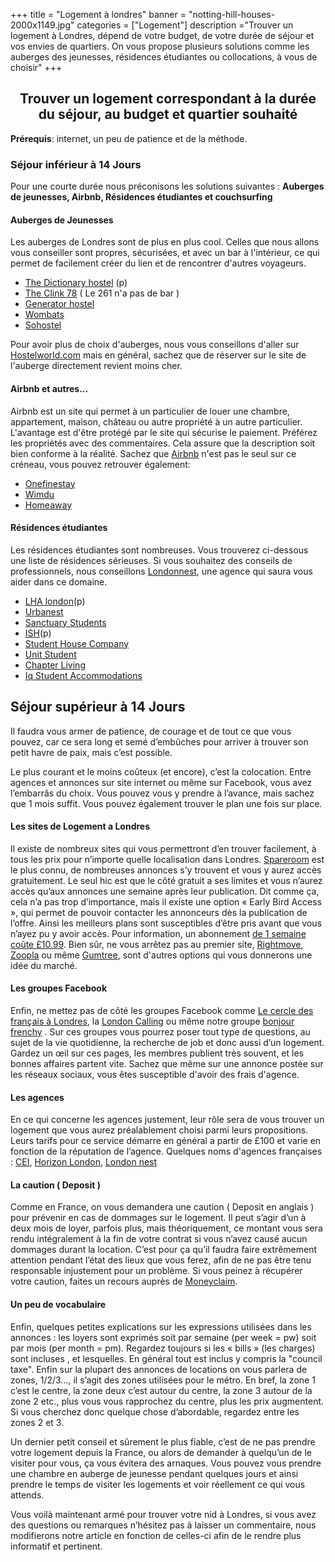 +++
title = "Logement à londres"
banner = "notting-hill-houses-2000x1149.jpg"
categories = ["Logement"]
description ="Trouver un logement à Londres, dépend de votre budget, de votre durée de séjour et vos envies de quartiers. On vous propose plusieurs solutions comme les auberges des jeunesses, résidences étudiantes ou collocations, à vous de choisir"
+++

<center><h2><strong>Trouver un logement correspondant à la durée du séjour, au budget et quartier souhaité</strong></h2></center>

<!-- This is the markdown option... not centred, but H2 and bold -->
<!-- ## **Trouver un logement correspondant a la durée du séjour, au budget et quartier souhaité** -->

**Prérequis**: internet, un peu de patience et de la méthode.

### **Séjour inférieur à 14 Jours**
Pour une courte durée nous préconisons les solutions suivantes : **Auberges de jeunesses, Airbnb, Résidences étudiantes et couchsurfing**


#### Auberges de Jeunesses

Les auberges de Londres sont de plus en plus cool. Celles que nous allons vous conseiller sont propres, sécurisées, et avec un bar à l'intérieur, ce qui permet de facilement créer du lien et de rencontrer d'autres voyageurs. <ul><li> <a href="https://thedictionaryhostel.com/en/">The Dictionary hostel</a> (p)</li><li><a href="https://www.clinkhostels.com/">The Clink 78</a><a href="https://www.clinkhostels.com/"></a> ( Le 261 n'a pas de bar )</li><li><a href="https://generatorhostels.com/destinations/london">Generator hostel</a></li><li><a href="https://www.wombats-hostels.com/">Wombats</a></li><li><a href="https://www.sohostel.co.uk/">Sohostel</a></li></ul>

Pour avoir plus de choix d'auberges, nous vous conseillons d'aller sur <a href="http://www.hostelworld.com/">Hostelworld.com</a> mais en général, sachez que de réserver sur le site de l'auberge directement revient moins cher.

#### Airbnb et autres...

Airbnb est un site qui permet à un particulier de louer une chambre, appartement, maison, château ou autre propriété à un autre particulier. L'avantage est d'être protégé par le site qui sécurise le paiement. Préférez les propriétés avec des commentaires. Cela assure que la description soit bien conforme à la réalité. Sachez que <a href="https://www.airbnb.co.uk/">Airbnb</a> n'est pas le seul sur ce créneau, vous pouvez retrouver également: <ul><li><a href="https://www.onefinestay.com/">Onefinestay</a><a href="https://www.onefinestay.com/"></a></li><li><a href="http://www.wimdu.com/">Wimdu</a><a href="http://www.wimdu.com/"></a></li><li><a href="https://www.homeaway.com/">Homeaway</a><a href="https://www.homeaway.com/"></a></li></ul>

#### Résidences étudiantes

Les résidences étudiantes sont nombreuses. Vous trouverez ci-dessous une liste de résidences sérieuses. Si vous souhaitez des conseils de professionnels, nous conseillons <a href="http://www.londonnest.com/">Londonnest</a>, une agence qui saura vous aider dans ce domaine.

* <a href="http://lhalondon.com/">LHA london</a>(p)
* <a href="http://uk.urbanest.com/">Urbanest</a>
* <a href="https://www.sanctuary-students.com/student-accommodation/london">Sanctuary Students</a>
* <a href="https://ish.org.uk/">ISH</a>(p)
* <a href="http://thestudenthousingcompany.com/">Student House Company</a>
* <a href="http://www.unitestudents.com/london">Unit Student</a>
* <a href="https://www.chapter-living.com/">Chapter Living</a>
* <a href="http://www.iqstudentaccommodation.com/student-accommodation/london">Iq Student Accommodations</a>

## Séjour supérieur à 14 Jours

Il faudra vous armer de patience, de courage et de tout ce que vous pouvez, car ce sera long et semé d’embûches pour arriver à trouver son petit havre de paix, mais c’est possible.

Le plus courant et le moins coûteux (et encore), c’est la colocation. Entre agences et annonces sur site internet ou même sur Facebook, vous avez l’embarrâs du choix. Vous pouvez vous y prendre à l’avance, mais sachez que 1 mois suffit. Vous pouvez également trouver le plan une fois sur place.

#### Les sites de Logement a Londres

Il existe de nombreux sites qui vous permettront d’en trouver facilement, à tous les prix pour n’importe quelle localisation dans Londres.  <a href="https://www.spareroom.co.uk/">Spareroom</a> est le plus connu, de nombreuses annonces s’y trouvent et vous y aurez accès gratuitement. Le seul hic est que le côté gratuit a ses limites et vous n’aurez accès qu’aux annonces une semaine après leur publication. Dit comme ça, cela n’a pas trop d’importance, mais il existe une option « Early Bird Access », qui permet de pouvoir contacter les annonceurs dès la publication de l’offre. Ainsi les meilleurs plans sont susceptibles d’être pris avant que vous n’ayez pu y avoir accès. Pour information, un abonnement <a href="https://www.spareroom.co.uk/content/infowebsitehelp/how-the-site-works">de 1 semaine coûte £10.99</a>. Bien sûr, ne vous arrêtez pas au premier site, <a href="http://www.rightmove.co.uk/">Rightmove</a>, <a href="http://www.zoopla.co.uk/">Zoopla</a> ou même <a href="http://gumtree.com">Gumtree</a>, sont d'autres options qui vous donnerons une idée du marché.

#### Les groupes Facebook

Enfin, ne mettez pas de côté les groupes Facebook comme <a href="https://www.facebook.com/groups/LECERCLEDESFRANCAISALONDRES/">Le cercle des français à Londres</a>, la <a href="https://www.facebook.com/groups/soireelondoncalling/">London Calling</a> ou même notre groupe <a href="https://www.facebook.com/groups/171123389660775/">bonjour frenchy</a> . Sur ces groupes vous pourrez poser tout type de questions, au sujet de la vie quotidienne, la recherche de job et donc aussi d’un logement. Gardez un œil sur ces pages, les membres publient très souvent, et les bonnes affaires partent vite. Sachez que même sur une annonce postée sur les réseaux sociaux, vous êtes susceptible d'avoir des frais d'agence.

#### Les agences

En ce qui concerne les agences justement, leur rôle sera de vous trouver un logement que vous aurez préalablement choisi parmi leurs propositions. Leurs tarifs pour ce service démarre en général a partir de £100 et varie en fonction de la réputation de l’agence. Quelques noms d'agences françaises : <a href="http://www.cei-work-travel-study.com/en/accommodations/london">CEI</a>, <a href="http://horizonlondon.com/fr/accueil/">Horizon London</a>, <a href="http://www.londonnest.com/">London nest</a>

#### La caution ( Deposit )

Comme en France, on vous demandera une caution ( Deposit en anglais ) pour prévenir en cas de dommages sur le logement. Il peut s’agir d’un à deux mois de loyer, parfois plus, mais théoriquement, ce montant vous sera rendu intégralement à la fin de votre contrat si vous n’avez causé aucun dommages durant la location. C’est pour ça qu’il faudra faire extrêmement attention pendant l’état des lieux que vous ferez, afin de ne pas être tenu responsable injustement pour un problème. Si vous peinez à récupérer votre caution, faites un recours auprès de <a href="https://www.moneyclaim.gov.uk/web/mcol/welcome">Moneyclaim</a>.

#### Un peu de vocabulaire

Enfin, quelques petites explications sur les expressions utilisées dans les annonces : les loyers sont exprimés soit par semaine (per week = pw) soit par mois (per month = pm). Regardez toujours si les « bills » (les charges) sont incluses , et lesquelles. En général tout est inclus y compris la "council taxe". Enfin sur la plupart des annonces de locations on vous parlera de zones, 1/2/3…, il s’agit des zones utilisées pour le métro. En bref, la zone 1 c’est le centre, la zone deux c’est autour du centre, la zone 3 autour de la zone 2 etc., plus vous vous rapprochez du centre, plus les prix augmentent. Si vous cherchez donc quelque chose d’abordable, regardez entre les zones 2 et 3.

Un dernier petit conseil et sûrement le plus fiable, c’est de ne pas prendre votre logement depuis la France, ou alors de demander à quelqu’un de le visiter pour vous, ça vous évitera des arnaques. Vous pouvez vous prendre une chambre en auberge de jeunesse pendant quelques jours et ainsi prendre le temps de visiter les logements et voir réellement ce qui vous attends.

Vous voilà maintenant armé pour trouver votre nid à Londres, si vous avez des questions ou remarques n’hésitez pas à laisser un commentaire, nous modifierons notre article en fonction de celles-ci afin de le rendre plus informatif et pertinent.
